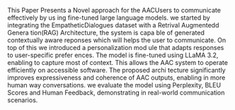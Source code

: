 This Paper Presents a Novel approach for the
 AACUsers to communicate effectively by us
ing fine-tuned large language models. we
 started by integrating the EmpatheticDialogues
 dataset with a Retrival Augmentedd Genera
tion(RAG) Architecture, the system is capa
ble of generated contextually aware reponses
 which will helps the user to communicate. On
 top of this we introduced a personalization mod
ule that adapts responses to user-specific prefer
ences. The model is fine-tuned using LLaMA
 3.2, enabling to capture most of context. This
 allows the AAC system to operate efficiently
 on accessible software. The proposed archi
tecture significantly improves expressiveness
 and coherence of AAC outputs, enabling in
 more human way conversations. we evaluate
 the model using Perplexity, BLEU Scores and
 Human Feedback, demonstrating in real-world
 communication scenarios.


 
